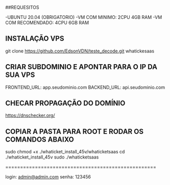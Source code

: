 ##REQUESITOS 

-UBUNTU 20.04 (OBRIGATORIO)
-VM COM MINIMO: 2CPU 4GB RAM
-VM COM RECOMENDADO: 4CPU 6GB RAM

## INSTALAÇÃO VPS ##

git clone https://github.com/EdsonVDN/teste_decode.git whatickesaas



## CRIAR SUBDOMINIO E APONTAR PARA O IP DA SUA VPS ##

FRONTEND_URL: app.seudominio.com
BACKEND_URL:  api.seudominio.com

## CHECAR PROPAGAÇÃO DO DOMÍNIO ##

https://dnschecker.org/

## COPIAR A PASTA PARA ROOT E RODAR OS COMANDOS ABAIXO ##

sudo chmod +x ./whaticket_install_45v/whaticketsaas
cd ./whaticket_install_45v
sudo ./whaticketsaas

===================================================

login: admin@admin.com
senha: 123456
